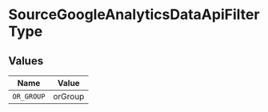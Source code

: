 # SourceGoogleAnalyticsDataApiFilterType


## Values

| Name       | Value      |
| ---------- | ---------- |
| `OR_GROUP` | orGroup    |